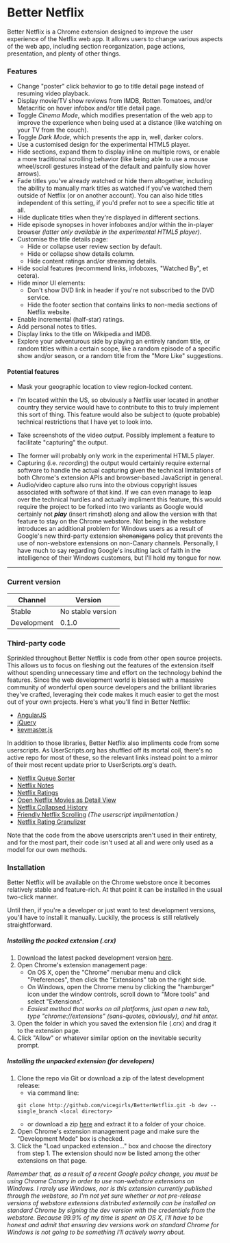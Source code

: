 # Better Netflix

Better Netflix is a Chrome extension designed to improve the user experience of the Netflix web app. It allows users to change various aspects of the web app, including section reorganization, page actions, presentation, and plenty of other things.

### Features
 + Change "poster" click behavior to go to title detail page instead of resuming video playback.
 + Display movie/TV show reviews from IMDB, Rotten Tomatoes, and/or Metacritic on hover infobox and/or title detail page.
 + Toggle _Cinema Mode_, which modifies presentation of the web app to improve the experience when being used at a distance (like watching on your TV from the couch). 
 + Toggle _Dark Mode_, which presents the app in, well, darker colors.
 + Use a customised design for the experimental HTML5 player.
 + Hide sections, expand them to display inline on multiple rows, or enable a more traditional scrolling behavior (like being able to use a mouse wheel/scroll gestures instead of the default and painfully slow hover arrows).
 + Fade titles you've already watched or hide them altogether, including the ability to manually mark titles as watched if you've watched them outside of Netflix (or on another account). You can also hide titles independent of this setting, if you'd prefer not to see a specific title at all. 
 + Hide duplicate titles when they're displayed in different sections.
 + Hide episode synopses in hover infoboxes and/or within the in-player browser _(latter only available in the experimental HTML5 player)_.
 + Customise the title details page: 
    - Hide or collapse user review section by default.
    - Hide or collapse show details column.
    - Hide content ratings and/or streaming details.
 + Hide social features (recommend links, infoboxes, "Watched By", et cetera).
 + Hide minor UI elements:
    - Don't show DVD link in header if you're not subscribed to the DVD service.
    - Hide the footer section that contains links to non-media sections of Netflix website.
 + Enable incremental (half-star) ratings.
 + Add personal notes to titles.
 + Display links to the title on Wikipedia and IMDB.
 + Explore your adventurous side by playing an entirely random title, or random titles within a certain scope, like a random episode of a specific show and/or season, or a random title from the "More Like" suggestions.

#### Potential features

 + Mask your geographic location to view region-locked content.
  - I'm located within the US, so obviously a Netflix user located in another country they service would have to contribute to this to truly implement this sort of thing. This feature would also be subject to (quote probable) technical restrictions that I have yet to look into.
 + Take screenshots of the video _output_. Possibly implement a feature to facilitate "capturing" the output.
  - The former will probably only work in the experimental HTML5 player.
  - Capturing (i.e. _recording_) the output would certainly require external software to handle the actual capturing given the technical limitations of both Chrome's extension APIs and browser-based JavaScript in general. 
  - Audio/video capture also runs into the obvious copyright issues associated with software of that kind. If we can even manage to leap over the technical hurdles and actually impliment this feature, this would require the project to be forked into two variants as Google would certainly not _**play**_ (insert rimshot) along and allow the version with that feature to stay on the Chrome webstore. Not being in the webstore introduces an additional problem for Windows users as a result of Google's new third-party extension ~~shenanigans~~ policy that prevents the use of non-webstore extensions on non-Canary channels. Personally, I have much to say regarding Google's insulting lack of faith in the intelligence of their Windows customers, but I'll hold my tongue for now.

***

### Current version
| Channel | Version |
| ------ | ------- |
| Stable | No stable version |
| Development | 0.1.0 |

### Third-party code

Sprinkled throughout Better Netflix is code from other open source projects. This allows us to focus on fleshing out the features of the extension itself without spending unnecessary time and effort on the technology behind the features. Since the web development world is blessed with a massive community of wonderful open source developers and the brilliant libraries they've crafted, leveraging their code makes it much easier to get the most out of your own projects. Here's what you'll find in Better Netflix:

* [AngularJS](http://angularjs.org)
* [jQuery](http://jquery.org)
* [keymaster.js](https://github.com/madrobby/keymaster)

In addition to those libraries, Better Netflix also impliments code from some userscripts. As UserScripts.org has shuffled off its mortal coil, there's no active repo for most of these, so the relevant links instead point to a mirror of their most recent update prior to UserScripts.org's death.

* [Netflix Queue Sorter](http://userscripts-mirror.org/scripts/review/35183)
* [Netflix Notes](http://userscripts-mirror.org/scripts/show/30744)
* [Netflix Ratings](http://userscripts-mirror.org/scripts/review/175635)
* [Open Netflix Movies as Detail View](http://userscripts-mirror.org/scripts/review/142921)
* [Netflix Collapsed History](http://userscripts-mirror.org/scripts/review/479878)
* [Friendly Netflix Scrolling](https://userstyles.org/styles/98441/friendly-netflix-scrolling) _(The userscript implimentation.)_
* [Netflix Rating Granulizer](http://userscripts-mirror.org/scripts/review/8118)

Note that the code from the above userscripts aren't used in their entirety, and for the most part, their code isn't used at all and were only used as a model for our own methods.

### Installation

Better Netflix will be available on the Chrome webstore once it becomes relatively stable and feature-rich. At that point it can be installed in the usual two-click manner.

Until then, if you're a developer or just want to test development versions, you'll have to install it manually. Luckily, the process is still relatively straightforward.

##### Installing the packed extension (.crx)

 1. Download the latest packed development version [here](http://github.com/vicegirls/BetterNetflix/releases/dev/latest).
 2. Open Chrome's extension management page:
    - On OS X, open the "Chrome" menubar menu and click "Preferences", then click the "Extensions" tab on the right side.
    - On Windows, open the Chrome menu by clicking the "hamburger" icon under the window controls, scroll down to "More tools" and select "Extensions".
    - _Easiest method that works on all platforms, just open a new tab, type "chrome://extensions" (sans-quotes, obviously), and hit enter._
 3. Open the folder in which you saved the extension file (.crx) and drag it to the extension page.
 4. Click "Allow" or whatever similar option on the inevitable security prompt.

##### Installing the unpacked extension (for developers)

 1. Clone the repo via Git or download a zip of the latest development release:
    - via command line:  
    ``` git
    git clone http://github.com/vicegirls/BetterNetflix.git -b dev --single_branch <local directory>
    ```
    - or download a zip [here](http://github.com/vicegirls/BetterNetflix/zipball/dev) and extract it to a folder of your choice.
 2. Open Chrome's extension management page and make sure the "Development Mode" box is checked.
 3. Click the "Load unpacked extension..." box and choose the directory from step 1. The extension should now be listed among the other extensions on that page.

_Remember that, as a result of a recent Google policy change, you must be using Chrome Canary in order to use non-webstore extensions on Windows. I rarely use Windows, nor is this extension currently published through the webstore, so I'm not yet sure whether or not pre-release versions of webstore extensions distributed externally can be installed on standard Chrome by signing the dev version with the credentials from the webstore. Because 99.9% of my time is spent on OS X, I'll have to be honest and admit that ensuring dev versions work on standard Chrome for Windows is not going to be something I'll actively worry about._